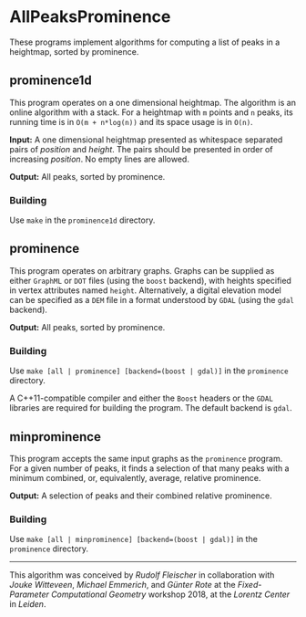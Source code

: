 AllPeaksProminence
==================

These programs implement algorithms for computing a list of peaks in a
heightmap, sorted by prominence.


prominence1d
------------

This program operates on a one dimensional heightmap. The algorithm is an
online algorithm with a stack. For a heightmap with `m` points and `n` peaks,
its running time is in `O(m + n*log(n))` and its space usage is in `O(n)`.

**Input:**
A one dimensional heightmap presented as whitespace separated pairs of
*position* and *height*. The pairs should be presented in order of increasing
*position*. No empty lines are allowed.

**Output:**
All peaks, sorted by prominence.

### Building

Use `make` in the `prominence1d` directory.


prominence
----------

This program operates on arbitrary graphs. Graphs can be supplied as either
`GraphML` or `DOT` files (using the `boost` backend), with heights specified in
vertex attributes named `height`. Alternatively, a digital elevation model can
be specified as a `DEM` file in a format understood by `GDAL` (using the `gdal`
backend).

**Output:**
All peaks, sorted by prominence.

### Building

Use `make [all | prominence] [backend=(boost | gdal)]` in the `prominence`
directory.

A C++11-compatible compiler and either the `Boost` headers or the `GDAL`
libraries are required for building the program. The default backend is `gdal`.


minprominence
-------------

This program accepts the same input graphs as the `prominence` program. For a
given number of peaks, it finds a selection of that many peaks with a minimum
combined, or, equivalently, average, relative prominence.

**Output:**
A selection of peaks and their combined relative prominence.

### Building

Use `make [all | minprominence] [backend=(boost | gdal)]` in the `prominence`
directory.


___
This algorithm was conceived by *Rudolf Fleischer* in collaboration with
*Jouke Witteveen*, *Michael Emmerich*, and *Günter Rote* at the
*Fixed-Parameter Computational Geometry* workshop 2018, at the *Lorentz Center*
in *Leiden*.
